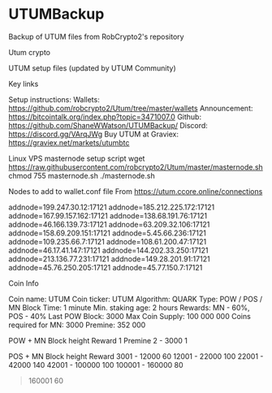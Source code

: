 # UTUMBackup
Backup of UTUM files from RobCrypto2's repository

Utum crypto

UTUM setup files (updated by UTUM Community)

Key links

Setup instructions: <will provide later>
Wallets: https://github.com/robcrypto2/Utum/tree/master/wallets
Announcement: https://bitcointalk.org/index.php?topic=3471007.0
Github: https://github.com/ShaneWWatson/UTUMBackup/
Discord: https://discord.gg/VArqJWg
Buy UTUM at Graviex: https://graviex.net/markets/utumbtc

Linux VPS masternode setup script
wget https://raw.githubusercontent.com/robcrypto2/Utum/master/masternode.sh 
chmod 755 masternode.sh 
./masternode.sh

Nodes to add to wallet.conf file
From https://utum.ccore.online/connections

addnode=199.247.30.12:17121
addnode=185.212.225.172:17121
addnode=167.99.157.162:17121
addnode=138.68.191.76:17121
addnode=46.166.139.73:17121
addnode=63.209.32.106:17121
addnode=158.69.209.151:17121
addnode=5.45.66.236:17121
addnode=109.235.66.7:17121
addnode=108.61.200.47:17121
addnode=46.17.41.147:17121
addnode=144.202.33.250:17121
addnode=213.136.77.231:17121
addnode=149.28.201.91:17121
addnode=45.76.250.205:17121
addnode=45.77.150.7:17121

Coin Info

Coin name: UTUM
Coin ticker: UTUM
Algorithm: QUARK
Type: POW / POS / MN
Block Time: 1 minute
Min. staking age: 2 hours
Rewards: MN - 60%, POS - 40%
Last POW Block: 3000
Max Coin Supply: 100 000 000 
Coins required for MN:  3000
Premine: 352 000

POW + MN
Block height	Reward
1		Premine
2 - 3000	1

POS + MN
Block height		Reward
3001 - 12000		60
12001 - 22000		100
22001 - 42000		140
42001 - 100000		100
100001 - 160000		80
>160001			60
